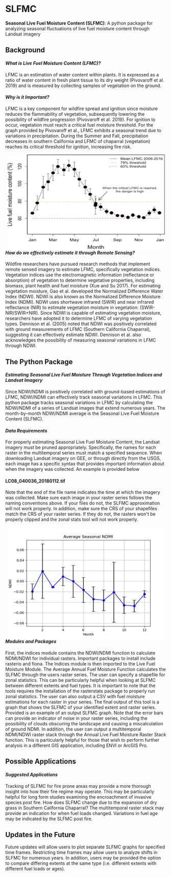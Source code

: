 # SLFMC
**Seasonal Live Fuel Moisture Content (SLFMC)**: A python package for analyzing seasonal fluctuations of live fuel moisture content through Landsat imagery

## **Background**

#### *What is Live Fuel Moisture Content (LFMC)?*
  LFMC is an estimation of water content within plants. It is expressed as a ratio of water content in fresh plant tissue to its dry weight (Pivovaroff et al. 2019) and is measured by collecting samples of vegetation on the ground. 

#### *Why is it Important?*
  LFMC is a key component for wildfire spread and ignition since moisture reduces the flammability of vegetation, subsequently lowering the possibility of wildfire progression (Pivovaroff et al. 2019). For ignition to occur, vegetation must reach a critical fuel moisture threshold. For the graph provided by Pivovaroff et al., LFMC exhibits a seasonal trend due to variations in precipitation. During the Summer and Fall, precipitation decreases in southern California and LFMC of chaparral (vegetation) reaches its critical threshold for ignition, increasing fire risk. 


<img src="https://github.com/amcfaddenGIS/SLFMC/blob/main/LFM.jpg" width = "500" height = "300" align = "right" alt="Seasonal Live Fuel Moisture (Pivovaroff et al. 2019)" title="Seasonal Live Fuel Moisture (Pivovaroff et al. 2019)">

#### *How do we effectively estimate it through Remote Sensing?*
Wildfire researchers have pursued research methods that implement remote sensed imagery to estimate LFMC, specifically vegetation indices. Vegetation indices use the electromagnetic information (reflectance or absorption) of vegetation to determine vegetative properties, including biomass, plant health and fuel moisture (Xue and Su 2017). For estimating vegetation moisture, Gao et al. developed the Normalized Difference Water Index (NDWI). NDWI is also known as the Normalized Difference Moisture Index (NDMI). NDWI uses shortwave infrared (SWIR) and near infrared reflectance (NIR) to estimate vegetation moisture in vegetation: (SWIR-NIR/SWIR+NIR). Since NDWI is capable of estimating vegetation moisture, researchers have adopted it to determine LFMC of varying vegetation types.  Dennison et al. (2005) noted that NDWI was positively correlated with ground measurements of LFMC (Southern California Chaparral), suggesting it can effectively estimate NDWI. Dennison et al. also acknowledges the possibility of measuring seasonal variations in LFMC through NDWI. 


## **The Python Package**
#### *Estimating Seasonal Live Fuel Moisture Through Vegetation Indices and Landsat Imagery*
Since NDWI/NDMI is positively correlated with ground-based estimations of LFMC, NDWI/NDMI can effectively track seasonal variations in LFMC. This python package tracks seasonal variations in LFMC by calculating the NDWI/NDMI of a series of Landsat images that extend numerous years. The month-by-month NDWI/NDMI average  is the Seasonal Live Fuel Moisture Content (SLFMC). 

#### *Data Requirements*
For properly estimating Seasonal Live Fuel Moisture Content, the Landsat imagery must be pruned appropriately. Specifically, the names for each raster in the multitemporal series must match a specified sequence. When downloading Landsat imagery on GEE, or through directly from the USGS, each image has a specific syntax that provides important information about when the imagery was collected. An example is provided below

#### **LC08_040036_20180112.tif**

Note that the end of the file name indicates the time at which the imagery was collected. Make sure each image in your raster series follows the naming conventions above. If your files do not, the SLFMC approximation will not work properly. In addition, make sure the CRS of your shapefiles match the CRS of your raster series. If they do not, the rasters won't be properly clipped and the zonal stats tool will not work properly. 

<img src="https://github.com/amcfaddenGIS/SLFMC/blob/main/NDMI.png" width = "500" height = "350" align = "right" title="Seasonal Live Fuel Moisture (Pivovaroff et al. 2019)">

#### *Modules and Packages*
First, the indices module contains the NDWI/NDMI function to calculate NDMI/NDWI for individual rasters. Important packages to install include rasterio and fiona. The Indices module is then imported to the Live Fuel Moisture Module. The Average Annual Fuel Moisture Function calculates the SLFMC through the users raster series. The user can specify a shapefile for zonal statistics. This can be particularly helpful when looking at SLFMC between different extents and fuel types. It is important to note that the tools requires the installation of the rasterstats package to properly run zonal statistics. The user can also output a CSV with fuel moisture estimations for each raster in your series. The final output of this tool is a graph that shows the SLFMC of your identified extent and raster series. Provided is an example of an output SLFMC graph. Note that the error bars can provide an indicator of noise in your raster series, including the possibility of clouds obscuring the landscape and causing a miscalculation of ground NDMI. In addition, the user can output a multitemporal NDMI/NDWI raster stack through the Annual Live Fuel Moisture Raster Stack function. This is particularly helpful for those that wish to perform further analysis in a different GIS application, including ENVI or ArcGIS Pro.


## **Possible Applications**
#### *Suggested Applications*

Tracking of SLFMC for fire prone areas may provide a more thorough insight into how their fire regime may operate. This may be particularly helpful for long form studies examining the encroachment of invasive species post fire. How does SLFMC change due to the expansion of dry grass in Southern California Chaparral? The  multitemporal raster stack may provide an indication for when fuel loads changed. Variations in fuel age may be indicated by the SLFMC post fire.

## **Updates in the Future**

Future updates will allow users to plot separate SLFMC graphs for specified time frames. Restricting time frames may allow users to analyze shifts in SLFMC for numerous years. In addition, users may be provided the option to compare differing extents at the same type (i.e. different extents with different fuel loads or ages). 











